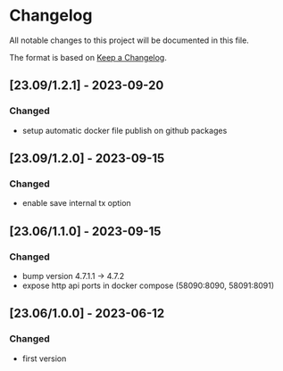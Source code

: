 # Changelog
All notable changes to this project will be documented in this file.

The format is based on [Keep a Changelog](https://keepachangelog.com/en/1.0.0/).

## [23.09/1.2.1] - 2023-09-20
### Changed
- setup automatic docker file publish on github packages

## [23.09/1.2.0] - 2023-09-15
### Changed
- enable save internal tx option

## [23.06/1.1.0] - 2023-09-15
### Changed
- bump version 4.7.1.1 -> 4.7.2
- expose http api ports in docker compose (58090:8090, 58091:8091)

## [23.06/1.0.0] - 2023-06-12
### Changed
- first version